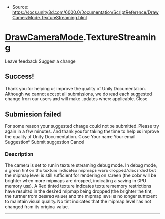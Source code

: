 * Source: https://docs.unity3d.com/6000.0/Documentation/ScriptReference/DrawCameraMode.TextureStreaming.html

#  [DrawCameraMode](https://docs.unity3d.com/6000.0/Documentation/ScriptReference/DrawCameraMode.html).TextureStreaming
Leave feedback
Suggest a change
## Success!
Thank you for helping us improve the quality of Unity Documentation. Although we cannot accept all submissions, we do read each suggested change from our users and will make updates where applicable.
Close
## Submission failed
For some reason your suggested change could not be submitted. Please <a>try again</a> in a few minutes. And thank you for taking the time to help us improve the quality of Unity Documentation.
Close
Your name Your email Suggestion* Submit suggestion
Cancel
### Description
The camera is set to run in texture streaming debug mode.
In debug mode, a green tint on the texture indicates mipmaps were dropped/discarded but the mipmap level is still sufficient for rendering on screen (the color will be brighter when more mipmaps are dropped, indicating a saving in GPU memory use). A Red tinted texture indicates texture memory restrictions have resulted in the desired mipmap being dropped (the brighter the tint, the further from desired value) and the mipmap level is no longer sufficient to maintain visual quality. No tint indicates that the mipmap level has not changed from its original value.
* * *
